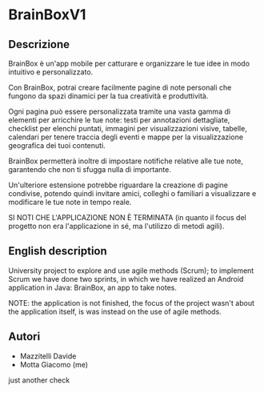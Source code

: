 # BrainBoxV1

## Descrizione

BrainBox è un'app mobile per catturare e organizzare le tue idee in modo intuitivo e personalizzato.

Con BrainBox, potrai creare facilmente pagine di note personali che fungono da spazi dinamici per la tua creatività e produttività.

Ogni pagina può essere personalizzata tramite una vasta gamma di elementi per arricchire le tue note: testi per annotazioni dettagliate, checklist per elenchi puntati, immagini per visualizzazioni visive, tabelle, calendari per tenere traccia degli eventi e mappe per la visualizzazione geografica dei tuoi contenuti. 

BrainBox permetterà inoltre di impostare notifiche relative alle tue note, garantendo che non ti sfugga nulla di importante.

Un'ulteriore estensione potrebbe riguardare la creazione di pagine condivise, potendo quindi invitare amici, colleghi o familiari a visualizzare e modificare le tue note in tempo reale.

SI NOTI CHE L'APPLICAZIONE NON È TERMINATA (in quanto il focus del progetto non era l'applicazione in sé, ma l'utilizzo di metodi agili).

## English description

University project to explore and use agile methods (Scrum); to implement Scrum we have done two sprints, in which we have realized an Android application in Java: BrainBox, an app to take notes.

NOTE: the application is not finished, the focus of the project wasn't about the application itself, is was instead on the use of agile methods.

## Autori
 - Mazzitelli Davide
 - Motta Giacomo (me)

 just another check
